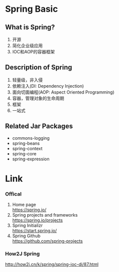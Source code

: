 # Spring Basic
## What is Spring?
1. 开源
2. 简化企业级应用
3. IOC和AOP的容器框架

## Description of Spring
1. 轻量级，非入侵
2. 依赖注入(DI: Dependency Injection)
3. 面向切面编程(AOP: Aspect Oriented Programming)
4. 容器，管理对象的生命周期
5. 框架
6. 一站式

## Related Jar Packages
- commons-logging
- spring-beans
- spring-context
- spring-core
- spring-expression



# Link
### Offical
1. Home page  
https://spring.io/  
2. Spring projects and frameworks  
https://spring.io/projects  
3. Spring Initializr  
https://start.spring.io/  
4. Spring Github  
https://github.com/spring-projects

### How2J Spring
http://how2j.cn/k/spring/spring-ioc-di/87.html
